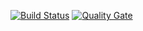 [![Build Status](https://travis-ci.org/kamil-bednarczyk/team_service.svg?branch=master)](https://travis-ci.org/kamil-bednarczyk/team_service)
[![Quality Gate](https://sonarcloud.io/api/project_badges/measure?project=sa.common%3Ateam_service&metric=alert_status)](https://sonarcloud.io/organizations/kamil-bednarczyk-github/projects)
